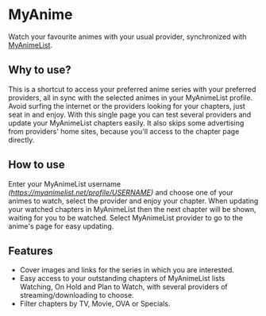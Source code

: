 # MyAnime
Watch your favourite animes with your usual provider, synchronized with [MyAnimeList](https://myanimelist.net/).

## Why to use?
This is a shortcut to access your preferred anime series with your preferred providers, all in sync with the selected animes in your MyAnimeList profile. Avoid surfing the internet or the providers looking for your chapters, just seat in and enjoy. With this single page you can test several providers and update your MyAnimeList chapters easily. It also skips some advertising from providers' home sites, because you'll access to the chapter page directly.

## How to use
Enter your MyAnimeList username _(https://myanimelist.net/profile/USERNAME)_ and choose one of your animes to watch, select the provider and enjoy your chapter.
When updating your watched chapters in MyAnimeList then the next chapter will be shown, waiting for you to be watched.
Select MyAnimeList provider to go to the anime's page for easy updating.

## Features
- Cover images and links for the series in which you are interested.
- Easy access to your outstanding chapters of MyAnimeList lists Watching, On Hold and Plan to Watch, with several providers of streaming/downloading to choose.
- Filter chapters by TV, Movie, OVA or Specials.
